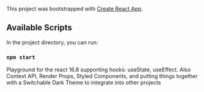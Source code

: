 This project was bootstrapped with [Create React App](https://github.com/facebook/create-react-app).

## Available Scripts

In the project directory, you can run:

### `npm start`

Playground for the react 16.8 supporting hooks: useState, useEffect. Also Context API, Render Props, Styled Components, and putting things together with a Switchable Dark Theme to integrate into other projects
